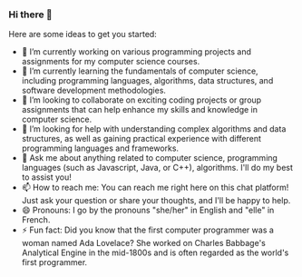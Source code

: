 ### Hi there 👋
Here are some ideas to get you started:

- 🔭 I’m currently working on various programming projects and assignments for my computer science courses.
- 🌱 I’m currently learning the fundamentals of computer science, including programming languages, algorithms, data structures, and software development methodologies.
- 👯 I’m looking to collaborate on exciting coding projects or group assignments that can help enhance my skills and knowledge in computer science.
- 🤔 I’m looking for help with understanding complex algorithms and data structures, as well as gaining practical experience with different programming languages and frameworks.
- 💬 Ask me about anything related to computer science, programming languages (such as Javascript, Java, or C++), algorithms. I'll do my best to assist you!
- 📫 How to reach me:  You can reach me right here on this chat platform! Just ask your question or share your thoughts, and I'll be happy to help.
- 😄 Pronouns:  I go by the pronouns "she/her" in English and "elle" in French.
- ⚡ Fun fact: Did you know that the first computer programmer was a woman named Ada Lovelace? She worked on Charles Babbage's Analytical Engine in the mid-1800s and is often regarded as the world's first programmer.

